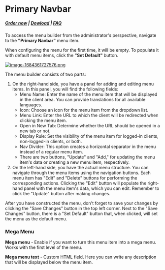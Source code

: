 # Primary Navbar

#####  [Order now](https://puqcloud.com/whmcs-addon-puq-customization.php) | [Dowload](https://download.puqcloud.com/WHMCS/addons/PUQ-Customization/) | [FAQ](https://faq.puqcloud.com/)

To access the menu builder from the administrator's perspective, navigate to the **"Primary Navbar"** menu item.

When configuring the menu for the first time, it will be empty. To populate it with default menu items, click the **"Set Default"** button.

[![image-1684361727576.png](https://doc.puq.info/uploads/images/gallery/2023-05/scaled-1680-/image-1684361727576.png)](https://doc.puq.info/uploads/images/gallery/2023-05/image-1684361727576.png)

The menu builder consists of two parts:

1. On the right-hand side, you have a panel for adding and editing menu items. In this panel, you will find the following fields:
    - Menu Name: Enter the name of the menu item that will be displayed in the client area. You can provide translations for all available languages.
    - Icon: Choose an icon for the menu item from the dropdown list.
    - Menu Link: Enter the URL to which the client will be redirected when clicking the menu item.
    - Open in New Tab: Determine whether the URL should be opened in a new tab or not.
    - Display Rule: Set the visibility of the menu item for logged-in clients, non-logged-in clients, or both.
    - Nav Divider: This option creates a horizontal separator in the menu instead of a regular menu item.
    - There are two buttons, "Update" and "Add," for updating the menu item's data or creating a new menu item, respectively.
2. On the left-hand side, you have the actual menu structure. You can navigate through the menu items using the navigation buttons. Each menu item has "Edit" and "Delete" buttons for performing the corresponding actions. Clicking the "Edit" button will populate the right-hand panel with the menu item's data, which you can edit. Remember to click the "Update" button after making changes.

After you have constructed the menu, don't forget to save your changes by clicking the "Save Changes" button in the top left corner. Next to the "Save Changes" button, there is a "Set Default" button that, when clicked, will set the menu as the default menu.

### Mega Menu

**Mega menu** - Enable if you want to turn this menu item into a mega menu. Works with the first level of the menu.

**Mega menu text** - Custom HTML field. Here you can write any description that will be displayed below the menu item.